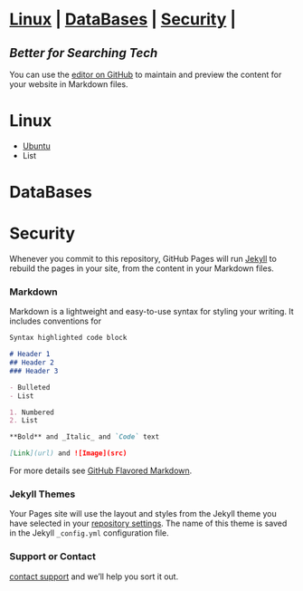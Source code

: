 # [**Linux**](Ubuntu.md)                    |  [**DataBases**](Databases.md)          | [**Security**](Security.md)  |


## _Better for Searching Tech_

 
 

You can use the [editor on GitHub](https://github.com/veeru538/Queries/edit/master/index.md) to maintain and preview the content for your website in Markdown files.

# Linux

- [Ubuntu](Ubuntu.md)
- List

# DataBases

# Security

Whenever you commit to this repository, GitHub Pages will run [Jekyll](https://jekyllrb.com/) to rebuild the pages in your site, from the content in your Markdown files.

### Markdown

Markdown is a lightweight and easy-to-use syntax for styling your writing. It includes conventions for

```markdown
Syntax highlighted code block

# Header 1
## Header 2
### Header 3

- Bulleted
- List

1. Numbered
2. List

**Bold** and _Italic_ and `Code` text

[Link](url) and ![Image](src)
```

For more details see [GitHub Flavored Markdown](https://guides.github.com/features/mastering-markdown/).

### Jekyll Themes

Your Pages site will use the layout and styles from the Jekyll theme you have selected in your [repository settings](https://github.com/veeru538/Queries/settings). The name of this theme is saved in the Jekyll `_config.yml` configuration file.

### Support or Contact

[contact support](veeru538@gmail.com) and we’ll help you sort it out.
